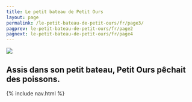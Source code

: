 ```yaml
---
title: Le petit bateau de Petit Ours
layout: page
permalink: /le-petit-bateau-de-petit-ours/fr/page3/
pagprev: le-petit-bateau-de-petit-ours/fr/page2
pagnext: le-petit-bateau-de-petit-ours/fr/page4
---
```


<img src="{{ site.baseurl }}/img/page3.jpg"/>

## Assis dans son petit bateau, Petit Ours pêchait des poissons.

{% include nav.html %}

